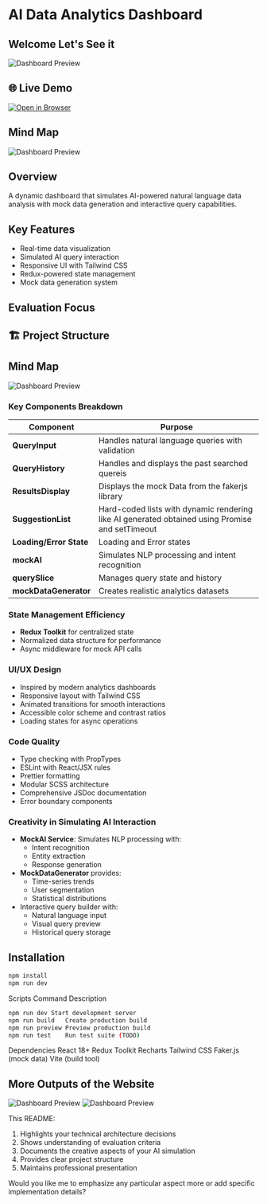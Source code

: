 # AI Data Analytics Dashboard

## Welcome Let's See it 
![Dashboard Preview](./MindMap.png)


## 🌐 Live Demo
[![Open in Browser](https://img.shields.io/badge/View-Live_Demo-green?style=for-the-badge)](https://natural-language-data-dashboard.onrender.com)

## Mind Map 
![Dashboard Preview](./MindMap.png)

## Overview
A dynamic dashboard that simulates AI-powered natural language data analysis with mock data generation and interactive query capabilities.

## Key Features
- Real-time data visualization
- Simulated AI query interaction
- Responsive UI with Tailwind CSS
- Redux-powered state management
- Mock data generation system

## Evaluation Focus

## 🏗️ Project Structure
## Mind Map 
![Dashboard Preview](./MindMap.png)


### Key Components Breakdown

| Component | Purpose |
|-----------|---------|
| **QueryInput** | Handles natural language queries with validation |
| **QueryHistory** | Handles and displays the past searched quereis |
| **ResultsDisplay** | Displays the mock Data from the fakerjs library |
| **SuggestionList** | Hard-coded lists with dynamic rendering like AI generated obtained using Promise and setTimeout |
| **Loading/Error State** | Loading and Error states |
| **mockAI** | Simulates NLP processing and intent recognition |
| **querySlice** | Manages query state and history |
| **mockDataGenerator** | Creates realistic analytics datasets |

### State Management Efficiency
- **Redux Toolkit** for centralized state
- Normalized data structure for performance
- Async middleware for mock API calls

### UI/UX Design
- Inspired by modern analytics dashboards
- Responsive layout with Tailwind CSS
- Animated transitions for smooth interactions
- Accessible color scheme and contrast ratios
- Loading states for async operations

### Code Quality
- Type checking with PropTypes
- ESLint with React/JSX rules
- Prettier formatting
- Modular SCSS architecture
- Comprehensive JSDoc documentation
- Error boundary components

### Creativity in Simulating AI Interaction
- **MockAI Service**: Simulates NLP processing with:
  - Intent recognition
  - Entity extraction
  - Response generation
- **MockDataGenerator** provides:
  - Time-series trends
  - User segmentation
  - Statistical distributions
- Interactive query builder with:
  - Natural language input
  - Visual query preview
  - Historical query storage

## Installation
```bash
npm install
npm run dev

```

Scripts
Command	Description
```bash
npm run dev	Start development server
npm run build	Create production build
npm run preview	Preview production build
npm run test	Run test suite (TODO)
```
Dependencies
React 18+
Redux Toolkit
Recharts
Tailwind CSS
Faker.js (mock data)
Vite (build tool)

## More Outputs of the Website

![Dashboard Preview](./MindMap.png)
![Dashboard Preview](./MindMap.png)


This README:
1. Highlights your technical architecture decisions
2. Shows understanding of evaluation criteria
3. Documents the creative aspects of your AI simulation
4. Provides clear project structure
5. Maintains professional presentation

Would you like me to emphasize any particular aspect more or add specific implementation details?
